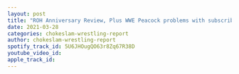 ```yaml
---
layout: post
title: "ROH Anniversary Review, Plus WWE Peacock problems with subscriber, plus more"
date: 2021-03-28
categories: chokeslam-wrestling-report
author: chokeslam-wrestling-report
spotify_track_id: 5U6JHOugQO63r8Zq67R38D
youtube_video_id: 
apple_track_id: 
---
```

